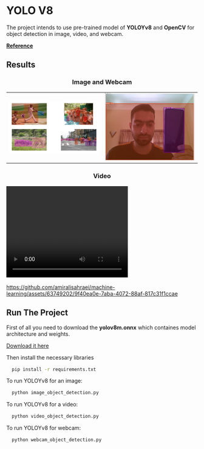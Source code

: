# YOLO V8
The project intends to use pre-trained model of **YOLOYv8** and **OpenCV** for object detection in image, video, and webcam.

[**Reference**](https://github.com/ibaiGorordo/ONNX-YOLOv8-Object-Detection/tree/main)

## Results
  
<div align="center"><h3>Image and Webcam</h3></div>
<table>
<tr>
<td><img src="results/result.png"></td>
<td><img src="results/result2.png"></td> 
</tr>
</table>

<div align="center"><h3>Video</h3></div>
<div>
<video width="320" height="240">
  <source src="results/result3.mp4" type="video/mp4">
</video>
</div>

https://github.com/amiralisahraei/machine-learning/assets/63749202/9f40ea0e-7aba-4072-88af-817c31f1ccae


## Run The Project
First of all you need to download the **yolov8m.onnx** which containes model architecture and weights.

[Download it here](https://colab.research.google.com/drive/1-yZg6hFg27uCPSycRCRtyezHhq_VAHxQ?usp=sharing)

Then install the necessary libraries

```bash
  pip install -r requirements.txt
```
To run YOLOYv8 for an image:
```bash
  python image_object_detection.py
```
To run YOLOYv8 for a video:
```bash
  python video_object_detection.py
```
To run YOLOYv8 for webcam:
```bash
  python webcam_object_detection.py
```
